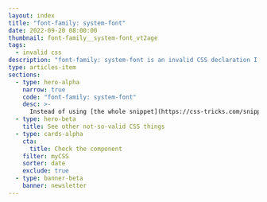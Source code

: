 ```yaml
---
layout: index
title: "font-family: system-font"
date: 2022-09-20 08:00:00
thumbnail: font-family__system-font_vt2age
tags:
  - invalid css
description: "font-family: system-font is an invalid CSS declaration I wish existed."
type: articles-item
sections:
  - type: hero-alpha
    narrow: true
    code: "font-family: system-font"
    desc: >-
      Instead of using [the whole snippet](https://css-tricks.com/snippets/css/system-font-stack/), I wish there was a shorthand that would load system fonts to the browser.
  - type: hero-beta
    title: See other not-so-valid CSS things
  - type: cards-alpha
    cta:
      title: Check the component
    filter: myCSS
    sorter: date
    exclude: true
  - type: banner-beta
    banner: newsletter
---
```

